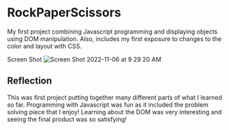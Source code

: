# RockPaperScissors

My first project combining Javascript programming and displaying objects using DOM manipulation. Also, includes my first exposure to changes to the color and layout with CSS. 

Screen Shot
![Screen Shot 2022-11-06 at 9 29 20 AM](https://user-images.githubusercontent.com/95592670/200176819-1459d4f9-c4da-4d11-bb8f-c246b4fa49e7.png)

## Reflection

This was first project putting together many different parts of what I learned so far. Programming with Javascript was fun as it included the problem solving piece that I enjoy! Learning about the DOM was very interesting and seeing the final product was so satisfying!
